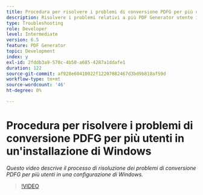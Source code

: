 ```yaml
---
title: Procedura per risolvere i problemi di conversione PDFG per più utenti in un'installazione di Windows
description: Risolvere i problemi relativi a più PDF Generator utente in Installazione di Windows.
type: Troubleshooting
role: Developer
level: Intermediate
version: 6.5
feature: PDF Generator
topic: Development
index: y
exl-id: 2fddb3a9-570c-4b50-a685-4287a1ddafe1
duration: 122
source-git-commit: af928e60410022f12207082467d3bd9b818af59d
workflow-type: tm+mt
source-wordcount: '46'
ht-degree: 0%

---
```


# Procedura per risolvere i problemi di conversione PDFG per più utenti in un&#39;installazione di Windows

*Questo video descrive il processo di risoluzione dei problemi di conversione PDFG per più utenti in una configurazione di Windows.*

>[!VIDEO](https://video.tv.adobe.com/v/335550?quality=12&learn=on)
